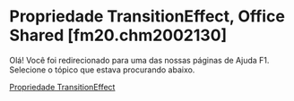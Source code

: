 
# Propriedade TransitionEffect, Office Shared [fm20.chm2002130]

Olá! Você foi redirecionado para uma das nossas páginas de Ajuda F1. Selecione o tópico que estava procurando abaixo.

[Propriedade TransitionEffect](http://msdn.microsoft.com/library/10a65973-fa2e-5b9d-5052-ead41286e1af%28Office.15%29.aspx)
